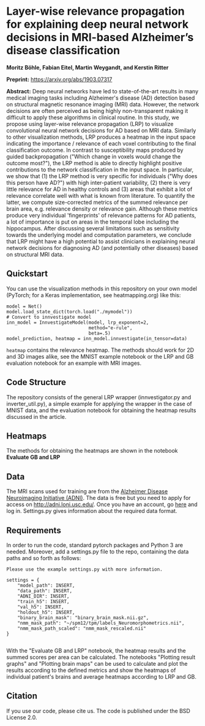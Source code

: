 # Layer-wise relevance propagation for explaining deep neural network decisions in MRI-based Alzheimer’s disease classification

**Moritz Böhle, Fabian Eitel, Martin Weygandt, and Kerstin Ritter**

**Preprint:** https://arxiv.org/abs/1903.07317

**Abstract:** Deep neural networks have led to state-of-the-art results in many medical imaging tasks including Alzheimer's disease (AD) detection based on structural magnetic resonance imaging (MRI) data. However, the network decisions are often perceived as being highly non-transparent making it difficult to apply these algorithms in clinical routine. In this study, we propose using layer-wise relevance propagation (LRP) to visualize convolutional neural network decisions for AD based on MRI data. Similarly to other visualization methods, LRP produces a heatmap in the input space indicating the importance / relevance of each voxel contributing to the final classification outcome. In contrast to susceptibility maps produced by guided backpropagation ("Which change in voxels would change the outcome most?"), the LRP method is able to directly highlight positive contributions to the network classification in the input space. In particular, we show that (1) the LRP method is very specific for individuals ("Why does this person have AD?") with high inter-patient variability, (2) there is very little relevance for AD in healthy controls and (3) areas that exhibit a lot of relevance correlate well with what is known from literature. To quantify the latter, we compute size-corrected metrics of the summed relevance per brain area, e.g. relevance density or relevance gain. Although these metrics produce very individual 'fingerprints' of relevance patterns for AD patients, a lot of importance is put on areas in the temporal lobe including the hippocampus. After discussing several limitations such as sensitivity towards the underlying model and computation parameters, we conclude that LRP might have a high potential to assist clinicians in explaining neural network decisions for diagnosing AD (and potentially other diseases) based on structural MRI data.


## Quickstart

You can use the visualization methods in this repository on your own model (PyTorch; for a Keras implementation, see heatmapping.org) like this:

    model = Net()
    model.load_state_dict(torch.load("./mymodel"))
    # Convert to innvestigate model
    inn_model = InnvestigateModel(model, lrp_exponent=2,
                                  method="e-rule",
                                  beta=.5)
    model_prediction, heatmap = inn_model.innvestigate(in_tensor=data)
    
`heatmap` contains the relevance heatmap. The methods should work for 2D and 3D images alike, see the MNIST example notebook or the LRP and GB evaluation notebook for an example with MRI images.
    

## Code Structure

The repository consists of the general LRP wrapper (innvestigator.py and inverter_util.py), a simple example for applying the wrapper in the case of MNIST data, and the evaluation notebook for obtaining the heatmap results discussed in the article. 

## Heatmaps

The methods for obtaining the heatmaps are shown in the notebook **Evaluate GB and LRP**

## Data

The MRI scans used for training are from the [Alzheimer Disease Neuroimaging Initiative (ADNI)](http://adni.loni.usc.edu/). The data is free but you need to apply for access on http://adni.loni.usc.edu/. Once you have an account, go [here](http://adni.loni.usc.edu/data-samples/access-data/) and log in. Settings.py gives information about the required data format.



## Requirements

In order to run the code, standard pytorch packages and Python 3 are needed. 
Moreover, add a settings.py file to the repo, containing the data paths and so forth as follows:

```
Please use the example settings.py with more information.

settings = {
    "model_path": INSERT, 
    "data_path": INSERT,
    "ADNI_DIR": INSERT,
    "train_h5": INSERT,
    "val_h5": INSERT,
    "holdout_h5": INSERT,
    "binary_brain_mask": "binary_brain_mask.nii.gz",
    "nmm_mask_path": "~/spm12/tpm/labels_Neuromorphometrics.nii",
    "nmm_mask_path_scaled": "nmm_mask_rescaled.nii"
}


```

With the "Evaluate GB and LRP" notebook, the heatmap results and the summed scores per area can be calculated.
The notebooks "Plotting result graphs" and "Plotting brain maps" can be used to calculate and plot the results according to the defined metrics and show the heatmaps of individual patient's brains and average heatmaps according to LRP and GB.




## Citation

If you use our code, please cite us. The code is published under the BSD License 2.0.

  
